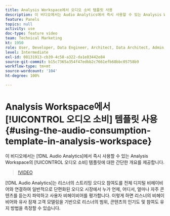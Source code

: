 ```yaml
---
title: Analysis Workspace에서 오디오 소비 템플릿 사용
description: 이 비디오에서는 Audio Analytics에서 즉시 사용할 수 있는 Analysis Workspace의 [오디오 소비] 템플릿에 대한 간단한 개요를 제공합니다.
feature: Panels
topics: null
activity: use
doc-type: feature video
team: Technical Marketing
kt: 1950
role: User, Developer, Data Engineer, Architect, Data Architect, Admin, Leader
level: Intermediate
exl-id: 08131913-cb39-4c58-a322-da1e83442e84
source-git-commit: b15c7365a354f47edbb2c7661efb68bbc05758b9
workflow-type: tm+mt
source-wordcount: '104'
ht-degree: 100%

---
```


# Analysis Workspace에서 [!UICONTROL 오디오 소비] 템플릿 사용 {#using-the-audio-consumption-template-in-analysis-workspace}

이 비디오에서는 [!DNL Audio Analytics]에서 즉시 사용할 수 있는 Analysis Workspace의 [!UICONTROL 오디오 소비] 템플릿에 대한 간단한 개요를 제공합니다.

>[!VIDEO](https://video.tv.adobe.com/v/23901/?quality=12)

[!DNL Audio Analytics]는 리스너의 스트리밍 오디오 참여도를 전체 디지털 비헤이비어와 연결하여 일반적으로 단편화된 오디오 시장에서 누가 언제, 어디서, 얼마나 자주 콘텐츠를 듣는지 파악하고 사용자 비헤이비어를 평가합니다. 이렇게 하면 리스너의 비헤이비어와 유사 잠재 고객 모델링을 기반으로 리스너의 범위, 콘텐츠의 인기도 및 참여도 유지 방법을 측정할 수 있습니다.
